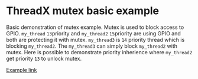 # ThreadX mutex basic example

Basic demonstration of mutex example. 
Mutex is used to block access to GPIO. 
`my_thread` `13`priority and `my_thread2` `15`priority are using GPIO and both are protecting it with mutex. 
`my_thread3` is `14` priority thread which is blocking `my_thread2`.
The `my_thread3` can simply block `my_thread2` with mutex. Here is possible to demonstrate priority inherience where `my_thread2` get priority `13` to unlock mutex. 

[Example link](https://github.com/RRISTM/stm32_threadx/tree/master/examples/threadx_mutex_basic)
